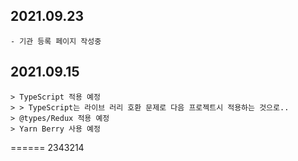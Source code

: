 ## 2021.09.23
```
- 기관 등록 페이지 작성중
```
## 2021.09.15
```
> TypeScript 적용 예정
> > TypeScript는 라이브 러리 호환 문제로 다음 프로젝트시 적용하는 것으로..
> @types/Redux 적용 예정
> Yarn Berry 사용 예정
```


====== 2343214

